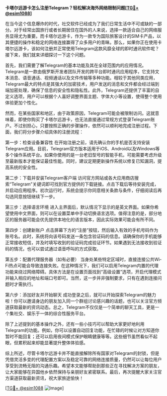 **卡塔尔远游卡怎么注册Telegram？轻松解决海外网络限制问题[[TG💪+ @esim1088](https://t.me/s/esim1088)]**

在当今这个信息爆炸的时代，社交软件已经成为了我们日常生活中不可或缺的一部分。对于经常出国旅行或者长期居住在国外的人来说，选择一款适合自己的网络服务显得尤为重要。而卡塔尔远游卡，作为一款专为国际旅客设计的SIM卡产品，以其便捷的操作和稳定的网络连接赢得了众多用户的青睐。那么，如果你正在使用卡塔尔远游卡，该如何注册并正常使用Telegram这款风靡全球的即时通讯软件呢？接下来，我们就来详细探讨一下这个问题。

首先，我们需要了解Telegram的基本功能及其在全球范围内的应用情况。Telegram是一款由俄罗斯开发者团队开发的跨平台即时通讯应用程序，它支持文本消息、语音通话、视频通话以及文件传输等多种功能。相较于其他同类应用，Telegram最大的特点是其强大的加密技术，用户发送的消息和文件都会经过端到端加密处理，确保了信息的安全性和隐私性。此外，Telegram还提供了丰富的自定义选项，用户可以根据个人喜好调整界面主题、字体大小等设置，使得整个使用体验更加个性化。

然而，在某些国家和地区，由于政策原因，Telegram可能会被限制访问。这就意味着，即使你购买了卡塔尔远游卡，也无法直接通过常规方式登录Telegram账户。不过别担心，只要按照正确的步骤操作，依然可以顺利地完成注册过程。下面，我们将分步骤介绍具体的注册流程：

第一步：检查设备兼容性
在开始注册之前，请先确认你的手机是否支持安装Telegram应用。目前，Telegram官方版本适用于iOS、Android以及Windows等多个操作系统平台。如果你使用的是一台老旧型号的智能手机，可能需要考虑升级至最新版本才能保证最佳性能。同时，建议定期更新操作系统以修复已知漏洞，提高系统的安全性。

第二步：下载并安装Telegram客户端
访问官方网站或各大应用商店搜索“Telegram”关键词即可找到官方提供的下载链接。点击下载后等待安装完成，并启动应用程序。初次运行时，系统会提示你同意相关条款与条件，仔细阅读后再勾选同意按钮继续下一步。

第三步：选择语言环境
进入主界面后，默认情况下显示的是英文界面。如果你希望使用中文界面，则可以在设置菜单中手动切换语言选项。值得注意的是，部分地区的服务器可能会优先提供本地化的语言版本，因此实际效果可能会有所不同。

第四步：创建新账户
点击屏幕下方的“注册”按钮，然后输入有效的手机号码作为账号名。此时，系统将向该号码发送一条包含验证码的信息。请确保你的手机能够正常接收短信，并及时填写收到的验证码完成验证环节。如果遇到无法接收到验证码的情况，也可以尝试通过语音呼叫的方式获取。

第五步：配置代理服务器（如有必要）
当身处某些特定区域时，直接连接公共Wi-Fi热点可能会导致连接失败。在这种情况下，我们可以启用Telegram内置的代理功能来绕过网络障碍。具体方法是在设置页面找到“高级设置”选项，开启代理模式并输入相应的地址和端口号即可。当然，这一步并非强制要求，只有在遇到连接问题时才需执行。

第六步：添加好友并开始聊天
成功登录之后，就可以开始探索Telegram的魅力啦！你可以邀请身边的朋友加入同一个群组讨论感兴趣的话题，也可以关注官方频道获取最新的资讯动态。总之，Telegram不仅仅是一个简单的聊天工具，更是一个集社交、娱乐于一体的综合性服务平台。

除了上述提到的基本操作之外，还有一些小技巧可以帮助大家更好地利用Telegram的功能。例如，你可以设置自动回复功能，在忙碌的时候让对方知道你暂时不能回复；还可以启用夜间模式保护眼睛健康等等。这些细节虽然看似不起眼，但累积起来却能显著提升整体体验感。

综上所述，尽管卡塔尔远游卡并不能直接解除所有国家对Telegram的封锁，但是凭借灵活多变的代理配置方案以及稳定可靠的网络连接质量，仍然可以让每位用户享受到流畅无阻的沟通乐趣。希望本文能够帮助到那些正在寻找解决方案的朋友，让大家能够在异国他乡依然保持与亲朋好友紧密联系。最后，再次提醒大家关注官方渠道获取最新资讯，祝大家旅途愉快！

[[TG💪+ @esim1088](https://t.me/s/esim1088) ![Image](https://i.postimg.cc/4NQfJmqS/Snipaste-2025-05-13-00-14-12.png)]